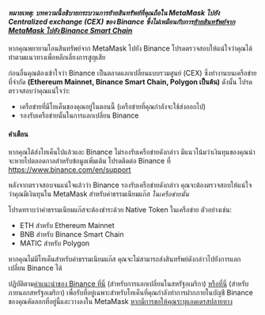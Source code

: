 #### *หมายเหตุ: บทความนี้อธิบายกระบวนการย้ายสินทรัพย์ที่คุณถือใน MetaMask ไปยัง Centralized exchange (CEX) ของ Binance ซึ่งไม่เหมือนกับการ[ย้ายสินทรัพย์จาก MetaMask ไปยัง Binance Smart Chain](https://support.metamask.io/hc/en-us/articles/360059408871-Sending-funds-to-the-Binance-Network-BSC-)*


หากคุณพยายามโอนสินทรัพย์จาก MetaMask ไปยัง Binance โปรดตรวจสอบให้แน่ใจว่าคุณได้ทำตามแนวทางเพื่อหลีกเลี่ยงการสูญเสีย


ก่อนอื่นคุณต้องเข้าใจว่า Binance เป็นตลาดแลกเปลี่ยนแบบรวมศูนย์ (CEX) ซึ่งทำงานบนเครือข่ายที่จำกัด **(Ethereum Mainnet, Binance Smart Chain, Polygon เป็นต้น)** ดังนั้น โปรดตรวจสอบว่าคุณแน่ใจว่า:


* เครือข่ายที่มีโทเค็นของคุณอยู่ในตอนนี้ (เครือข่ายที่คุณกำลังจะใช้ส่งออกไป)
* รองรับเครือข่ายนั้นในการแลกเปลี่ยน Binance



#### คำเตือน


หากคุณได้ส่งโทเค็นไปแล้วและ Binance ไม่รองรับเครือข่ายดังกล่าว มีแนวโน้มว่าเงินทุนของคุณน่าจะหายไปตลอดกาลสำหรับข้อมูลเพิ่มเติม โปรดติดต่อ Binance ที่ <https://www.binance.com/en/support>



หลังจากตรวจสอบจนแน่ใจแล้วว่า Binance รองรับเครือข่ายดังกล่าว คุณจะต้องตรวจสอบให้แน่ใจว่าคุณมีเงินทุนใน MetaMask สำหรับค่าธรรมเนียมแก๊ส *ในเครือข่ายนั้น*


โปรดทราบว่าค่าธรรมเนียมแก๊สจะต้องชำระด้วย Native Token ในเครือข่าย ตัวอย่างเช่น:


* ETH สำหรับ Ethereum Mainnet
* BNB สำหรับ Binance Smart Chain
* MATIC สำหรับ Polygon


หากคุณไม่มีโทเค็นสำหรับค่าธรรมเนียมแก๊ส คุณจะไม่สามารถส่งสินทรัพย์ดังกล่าวไปยังการแลกเปลี่ยน Binance ได้


ปฏิบัติตาม[คำแนะนำของ Binance ที่นี่](https://support.binance.us/hc/en-us/articles/360046787054-How-to-Deposit-Crypto) (สำหรับการแลกเปลี่ยนในสหรัฐอเมริกา) [หรือที่นี่](https://www.binance.com/en/support/faq/115003764971) (สำหรับภายนอกสหรัฐอเมริกา) เพื่อรับที่อยู่เฉพาะสำหรับโทเค็นที่คุณกำลังทำการฝากภายในบัญชี Binance ของคุณคัดลอกที่อยู่นี้และวางลงใน MetaMask [หากมีการขอให้คุณระบุแอดเดรสปลายทาง](https://support.metamask.io/hc/en-us/articles/360015488931-How-to-send-ETH-and-ERC-20-tokens-from-your-MetaMask-wallet)

